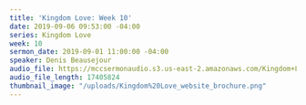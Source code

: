 ```yaml
---
title: 'Kingdom Love: Week 10'
date: 2019-09-06 09:53:00 -04:00
series: Kingdom Love
week: 10
sermon_date: 2019-09-01 11:00:00 -04:00
speaker: Denis Beausejour
audio_file: https://mccsermonaudio.s3.us-east-2.amazonaws.com/Kingdom+Love_+Week+10.lite.mp3
audio_file_length: 17405824
thumbnail_image: "/uploads/Kingdom%20Love_website_brochure.png"
---
```

